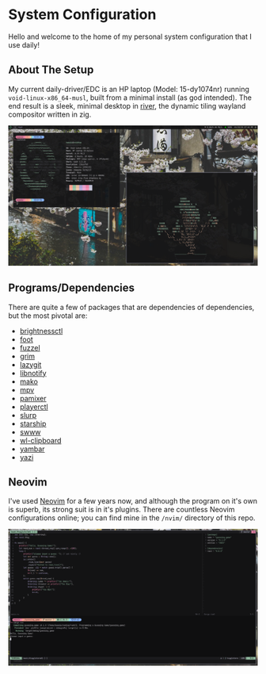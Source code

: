 # System Configuration
Hello and welcome to the home of my personal system configuration that I use daily!

## About The Setup
My current daily-driver/EDC is an HP laptop (Model: 15-dy1074nr) running `void-linux-x86_64-musl`, built from a minimal install (as god intended). The end result is a sleek, minimal desktop in [river](https://codeberg.org/river/river), the dynamic tiling wayland compositor written in zig.

![desktop](pics/desktop.png)

## Programs/Dependencies
There are quite a few of packages that are dependencies of dependencies, but the most pivotal are:
- [brightnessctl](https://github.com/Hummer12007/brightnessctl)
- [foot](https://codeberg.org/dnkl/foot/)
- [fuzzel](https://codeberg.org/dnkl/fuzzel)
- [grim](https://sr.ht/~emersion/grim/)
- [lazygit](https://github.com/jesseduffield/lazygit)
- [libnotify](https://gitlab.gnome.org/GNOME/libnotify)
- [mako](https://github.com/emersion/mako)
- [mpv](https://github.com/mpv-player/mpv)
- [pamixer](https://github.com/cdemoulins/pamixer)
- [playerctl](https://github.com/altdesktop/playerctl)
- [slurp](https://github.com/emersion/slurp)
- [starship](https://github.com/starship/starship)
- [swww](https://github.com/LGFae/swww)
- [wl-clipboard](https://github.com/bugaevc/wl-clipboard)
- [yambar](https://codeberg.org/dnkl/yambar)
- [yazi](https://github.com/sxyazi/yazi)

## Neovim
I've used [Neovim](https://github.com/neovim/neovim) for a few years now, and although the program on it's own is superb, its strong suit is in it's plugins. There are countless Neovim configurations online; you can find mine in the `/nvim/` directory of this repo.

![nvim](/pics/neovim.png)
